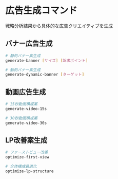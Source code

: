 # 広告生成コマンド

戦略分析結果から具体的な広告クリエイティブを生成

## バナー広告生成
```bash
# 静的バナー案生成
generate-banner [サイズ] [訴求ポイント]

# 動的バナー案生成
generate-dynamic-banner [ターゲット]
```

## 動画広告生成
```bash
# 15秒動画構成案
generate-video-15s

# 30秒動画構成案  
generate-video-30s
```

## LP改善案生成
```bash
# ファーストビュー改善
optimize-first-view

# 全体構成最適化
optimize-lp-structure
```
